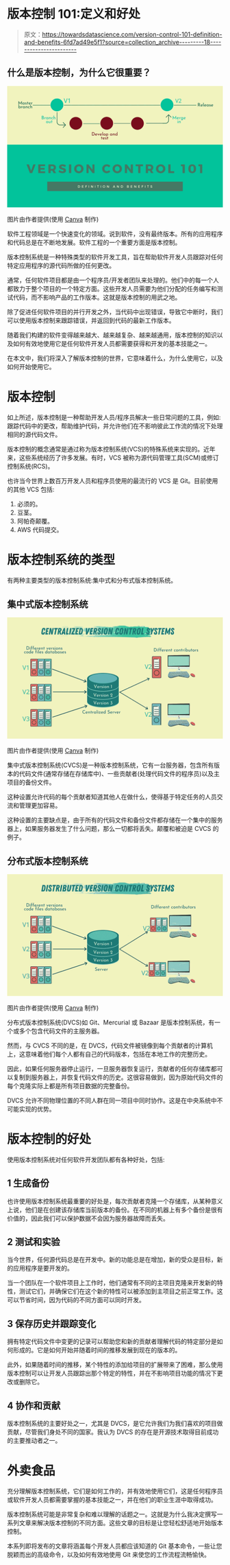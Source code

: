 # 版本控制 101:定义和好处

> 原文：<https://towardsdatascience.com/version-control-101-definition-and-benefits-6fd7ad49e5f1?source=collection_archive---------18----------------------->

## 什么是版本控制，为什么它很重要？

![](img/230076b413fbdd5a48db8a919c17317e.png)

图片由作者提供(使用 [Canva](https://www.canva.com/) 制作)

软件工程领域是一个快速变化的领域。说到软件，没有最终版本。所有的应用程序和代码总是在不断地发展。软件工程的一个重要方面是版本控制。

版本控制系统是一种特殊类型的软件开发工具，旨在帮助软件开发人员跟踪对任何特定应用程序的源代码所做的任何更改。

通常，任何软件项目都是由一个程序员/开发者团队来处理的。他们中的每一个人都致力于整个项目的一个特定方面。这些开发人员需要为他们分配的任务编写和测试代码，而不影响产品的工作版本。这就是版本控制的用武之地。

除了促进任何软件项目的并行开发之外，当代码中出现错误，导致它中断时，我们可以使用版本控制来跟踪错误，并返回到代码的最新工作版本。

随着我们构建的软件变得越来越大、越来越复杂、越来越通用，版本控制的知识以及如何有效地使用它是任何软件开发人员都需要获得和开发的基本技能之一。

在本文中，我们将深入了解版本控制的世界，它意味着什么，为什么使用它，以及如何开始使用它。

# 版本控制

如上所述，版本控制是一种帮助开发人员/程序员解决一些日常问题的工具，例如:跟踪代码中的更改，帮助维护代码，并允许他们在不影响彼此工作流的情况下处理相同的源代码文件。

版本控制的概念通常是通过称为版本控制系统(VCS)的特殊系统来实现的。近年来，这些系统经历了许多发展。有时，VCS 被称为源代码管理工具(SCM)或修订控制系统(RCS)。

也许当今世界上数百万开发人员和程序员使用的最流行的 VCS 是 Git。目前使用的其他 VCS 包括:

1.  必须的。
2.  豆茎。
3.  阿帕奇颠覆。
4.  AWS 代码提交。

# 版本控制系统的类型

有两种主要类型的版本控制系统:集中式和分布式版本控制系统。

## 集中式版本控制系统

![](img/e3cdabfa5a4404f6f277cfeb4afb5652.png)

图片由作者提供(使用 [Canva](https://www.canva.com/) 制作)

集中式版本控制系统(CVCS)是一种版本控制系统，它有一台服务器，包含所有版本的代码文件(通常存储在存储库中)、一些贡献者(处理代码文件的程序员)以及主项目的备份文件。

这种设置允许代码的每个贡献者知道其他人在做什么，使得基于特定任务的人员交流和管理更加容易。

这种设置的主要缺点是，由于所有的代码文件和备份文件都存储在一个集中的服务器上，如果服务器发生了什么问题，那么一切都将丢失。颠覆和被迫是 CVCS 的例子。

## 分布式版本控制系统

![](img/575480683f30b9d85636de464f31efa3.png)

图片由作者提供(使用 [Canva](https://www.canva.com/) 制作)

分布式版本控制系统(DVCS)如 Git、Mercurial 或 Bazaar 是版本控制系统，有一个或多个包含代码文件的主服务器。

然而，与 CVCS 不同的是，在 DVCS，代码文件被镜像到每个贡献者的计算机上，这意味着他们每个人都有自己的代码版本，包括在本地工作的完整历史。

因此，如果任何服务器停止运行，一旦服务器恢复运行，贡献者的任何存储库都可以复制到服务器上，并恢复代码文件的历史。这很容易做到，因为原始代码文件的每个克隆实际上都是所有项目数据的完整备份。

DVCS 允许不同物理位置的不同人群在同一项目中同时协作。这是在中央系统中不可能实现的优势。

# 版本控制的好处

使用版本控制系统对任何软件开发团队都有各种好处，包括:

## 1 生成备份

也许使用版本控制系统最重要的好处是，每次贡献者克隆一个存储库，从某种意义上说，他们是在创建该存储库当前版本的备份。在不同的机器上有多个备份是很有价值的，因此我们可以保护数据不会因为服务器故障而丢失。

## 2 测试和实验

当今世界，任何源代码总是在开发中。新的功能总是在增加，新的受众是目标，新的应用程序是要开发的。

当一个团队在一个软件项目上工作时，他们通常有不同的主项目克隆来开发新的特性，测试它们，并确保它们在这个新的特性可以被添加到主项目之前正常工作。这可以节省时间，因为代码的不同方面可以同时开发。

## 3 保存历史并跟踪变化

拥有特定代码文件中变更的记录可以帮助您和新的贡献者理解代码的特定部分是如何形成的。它是如何开始并随着时间的推移发展到现在的版本的。

此外，如果随着时间的推移，某个特性的添加给项目的扩展带来了困难，那么使用版本控制可以让开发人员跟踪出那个特定的特性，并在不影响项目功能的情况下更改或删除它。

## 4 协作和贡献

版本控制系统的主要好处之一，尤其是 DVCS，是它允许我们为我们喜欢的项目做贡献，尽管我们身处不同的国家。我认为 DVCS 的存在是开源技术取得目前成功的主要推动者之一。

# 外卖食品

充分理解版本控制系统，它们是如何工作的，并有效地使用它们，这是任何程序员或软件开发人员都需要掌握的基本技能之一，并在他们的职业生涯中取得成功。

版本控制系统可能是非常复杂和难以理解的话题之一。这就是为什么我决定撰写一系列文章来解决版本控制的不同方面。这些文章的目标是让您轻松舒适地开始版本控制。

本系列即将发布的文章将涵盖每个开发人员都应该知道的 Git 基本命令，一些让您脱颖而出的高级命令，以及如何有效地使用 Git 来使您的工作流程流畅愉快。
